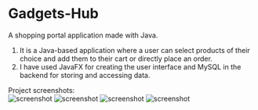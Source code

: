 # Gadgets-Hub
A shopping portal application made with Java.
1. It is a Java-based application where a user can select products of their choice and add them to their cart or directly place an order.
2. I have used JavaFX for creating the user interface and MySQL in the backend for storing and accessing data.

Project screenshots:
<br>
![screenshot](https://i.imgur.com/95bDwlB.png?raw=true)
![screenshot](https://i.imgur.com/94FBPA1.png?raw=true)
![screenshot](https://i.imgur.com/9k7416L.png?raw=true)
![screenshot](https://i.imgur.com/3kBvwXd.png?raw=true)
